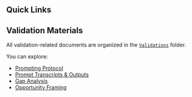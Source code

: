 ## Quick Links

## Validation Materials

All validation-related documents are organized in the [`Validations`](./project-check-point-1-nesj/Validations) folder.

You can explore:
- [Prompting Protocol](./project-check-point-1-nesj/Validations/1.Prompting%20protocol/)
- [Prompt Transcripts & Outputs](./project-check-point-1-nesj/Validations/2.Prompts%20transcripts_outputs/)
- [Gap Analysis](./project-check-point-1-nesj/Validations/3.Gap%20Analysis/)
- [Opportunity Framing](./project-check-point-1-nesj/Validations/4.Opportunity%20Framing/)
